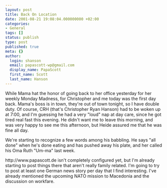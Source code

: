 ```yaml
---
layout: post
title: Back On Location
date: 2001-08-21 19:08:04.000000000 +02:00
categories:
- General
tags: []
status: publish
type: post
published: true
meta: {}
author:
  login: shanson
  email: papascott-wp@gmail.com
  display_name: PapaScott
  first_name: Scott
  last_name: Hanson
---
```

<p>While Mama hat the honor of going back to her office yesterday for her weekly Monday Madness, for Christopher and me today was the first day back. Mama's boss is in town, they're out of town tonight, so I have double duty. Of course, CRH (that's Christopher Ryan Hanson) had to be woken up at 7:00, and I'm guessing he had a very "loud" nap at day care, since he got tired real fast this evening. He didn't want me to leave this morning, and was very happy to see me this afternoon, but Heide assured me that he was fine all day.</p>
<p>We're starting to recognize a few words among his babbling. He says "all done" when he's done eating and has pushed away his plate, and her called his Oma Ruth "Um-ma" last week. </p>
<p>http://www.papascott.de isn't completely configured yet, but I'm already starting to post things there that aren't really family related. I'm going to try to post at least one German news story per day that I find interesting. I've already mentioned the upcoming NATO mission to Macedonia and the discussion on workfare.</p>
